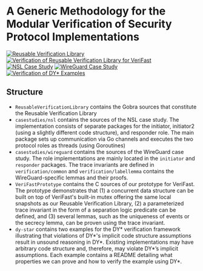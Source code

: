 # A Generic Methodology for the Modular Verification of Security Protocol Implementations

[![Reusable Verification Library](https://github.com/ModularVerification/SecurityProtocolImplementations/actions/workflows/library.yml/badge.svg?branch=main)](https://github.com/ModularVerification/SecurityProtocolImplementations/actions/workflows/library.yml?query=branch%3Amain)
[![Verification of Reusable Verification Library for VeriFast](https://github.com/ModularVerification/SecurityProtocolImplementations/actions/workflows/verifast.yml/badge.svg?branch=main)](https://github.com/ModularVerification/SecurityProtocolImplementations/actions/workflows/verifast.yml?query=branch%3Amain)
[![NSL Case Study](https://github.com/ModularVerification/SecurityProtocolImplementations/actions/workflows/nsl.yml/badge.svg?branch=main)](https://github.com/ModularVerification/SecurityProtocolImplementations/actions/workflows/nsl.yml?query=branch%3Amain)
[![WireGuard Case Study](https://github.com/ModularVerification/SecurityProtocolImplementations/actions/workflows/wireguard.yml/badge.svg?branch=main)](https://github.com/ModularVerification/SecurityProtocolImplementations/actions/workflows/wireguard.yml?query=branch%3Amain)
[![Verification of DY* Examples](https://github.com/ModularVerification/SecurityProtocolImplementations/actions/workflows/dy.yml/badge.svg?branch=main)](https://github.com/ModularVerification/SecurityProtocolImplementations/actions/workflows/dy.yml?query=branch%3Amain)


## Structure
- `ReusableVerificationLibrary` contains the Gobra sources that constitute the Reusable Verification Library
- `casestudies/nsl` contains the sources of the NSL case study. The implementation consists of separate packages for the initiator, initiator2 (using a slightly different code structure), and responder role. The main package sets up communication via Go channels and executes the two protocol roles as threads (using Goroutines)
- `casestudies/wireguard` contains the sources of the WireGuard case study. The role implementations are mainly located in the `initiator` and `responder` packages. The trace invariants are defined in `verification/common` and `verification/labellemma` contains the WireGuard-specific lemmas and their proofs.
- `VeriFastPrototype` contains the C sources of our prototype for VeriFast. The prototype demonstrates that (1) a concurrent data structure can be built on top of VeriFast's built-in mutex offering the same local snapshots as our Reusable Verification Library, (2) a parameterized trace invariant in the form of a separation logic predicate can be defined, and (3) several lemmas, such as the uniqueness of events or the secrecy lemma, can be proven using the trace invariant.
- `dy-star` contains two examples for the DY* verification framework illustrating that violations of DY*'s implicit code structure assumptions result in unsound reasoning in DY*. Existing implementations may have arbitrary code structure and, therefore, may violate DY*’s implicit assumptions. Each example contains a README detailing what properties we can prove and how to verify the example using DY*.
